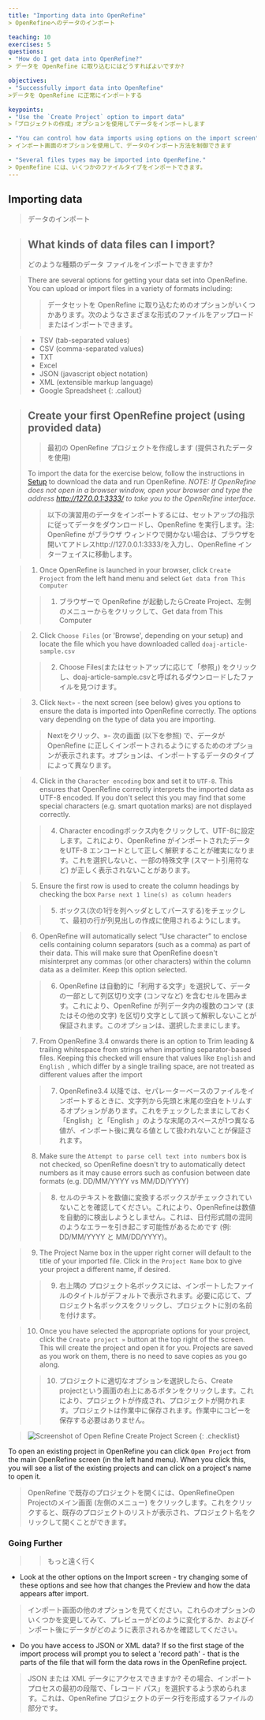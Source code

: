 ```yaml
---
title: "Importing data into OpenRefine"
> OpenRefineへのデータのインポート

teaching: 10
exercises: 5
questions:
- "How do I get data into OpenRefine?"
> データを OpenRefine に取り込むにはどうすればよいですか?

objectives:
- "Successfully import data into OpenRefine"
>データを OpenRefine に正常にインポートする

keypoints:
- "Use the `Create Project` option to import data"
>「プロジェクトの作成」オプションを使用してデータをインポートします

- "You can control how data imports using options on the import screen"
> インポート画面のオプションを使用して、データのインポート方法を制御できます

- "Several files types may be imported into OpenRefine."
> OpenRefine には、いくつかのファイルタイプをインポートできます。
---
```


## Importing data
> データのインポート

>## What kinds of data files can I import?
> どのような種類のデータ ファイルをインポートできますか?

>There are several options for getting your data set into OpenRefine. You can upload or import files in a variety of formats including:
>>データセットを OpenRefine に取り込むためのオプションがいくつかあります。次のようなさまざまな形式のファイルをアップロードまたはインポートできます。

>* TSV (tab-separated values)
>* CSV (comma-separated values)
>* TXT
>* Excel
>* JSON (javascript object notation)
>* XML (extensible markup language)
>* Google Spreadsheet
{: .callout}

>## Create your first OpenRefine project (using provided data)
>> 最初の OpenRefine プロジェクトを作成します (提供されたデータを使用)
>
> To import the data for the exercise below, follow the instructions in [Setup](https://librarycarpentry.github.io/lc-open-refine/setup.html) to download the data and run OpenRefine. *NOTE: If OpenRefine does not open in a browser window, open your browser and type the address <http://127.0.0.1:3333/> to take you to the OpenRefine interface.*
>> 以下の演習用のデータをインポートするには、セットアップの指示に従ってデータをダウンロードし、OpenRefine を実行します。注: OpenRefine がブラウザ ウィンドウで開かない場合は、ブラウザを開いてアドレスhttp://127.0.0.1:3333/を入力し、OpenRefine インターフェイスに移動します。

>
>1. Once OpenRefine is launched in your browser, click `Create Project` from the left hand menu and select `Get data from This Computer`
>> 1. ブラウザーで OpenRefine が起動したらCreate Project、左側のメニューからをクリックして、Get data from This Computer

>2. Click `Choose Files` (or 'Browse', depending on your setup) and locate the file which you have downloaded called `doaj-article-sample.csv`
>> 2. Choose Files(またはセットアップに応じて「参照」) をクリックし、doaj-article-sample.csvと呼ばれるダウンロードしたファイルを見つけます。

>3. Click `Next»` - the next screen (see below) gives you options to ensure the data is imported into OpenRefine correctly. The options vary depending on the type of data you are importing.
>> Nextをクリック、»- 次の画面 (以下を参照) で、データが OpenRefine に正しくインポートされるようにするためのオプションが表示されます。オプションは、インポートするデータのタイプによって異なります。

>4. Click in the `Character encoding` box and set it to `UTF-8`. This ensures that OpenRefine correctly interprets the imported data as UTF-8 encoded. If you don't select this you may find that some special characters (e.g. smart quotation marks) are not displayed correctly.
>> 4. Character encodingボックス内をクリックして、UTF-8に設定します。これにより、OpenRefine がインポートされたデータをUTF-8 エンコードとして正しく解釈することが確実になります。これを選択しないと、一部の特殊文字 (スマート引用符など) が正しく表示されないことがあります。

>5. Ensure the first row is used to create the column headings by checking the box `Parse next 1 line(s) as column headers`
>> 5. ボックス(次の1行を列ヘッダとしてパースする)をチェックして、最初の行が列見出しの作成に使用されるようにします。

>6. OpenRefine will automatically select “Use character” to enclose cells containing column separators (such as a comma) as part of their data. This will make sure that OpenRefine doesn't misinterpret any commas (or other characters) within the column data as a delimiter. Keep this option selected.
>> 6. OpenRefine は自動的に「利用する文字」を選択して、データの一部として列区切り文字 (コンマなど) を含むセルを囲みます。これにより、OpenRefine が列データ内の複数のコンマ (またはその他の文字) を区切り文字として誤って解釈しないことが保証されます。このオプションは、選択したままにします。

>7. From OpenRefine 3.4 onwards there is an option to Trim leading & trailing whitespace from strings when importing separator-based files. Keeping this checked will ensure that values like `English` and `English `, which differ by a single trailing space, are not treated as different values after the import
>> 7. OpenRefine3.4 以降では、セパレーターベースのファイルをインポートするときに、文字列から先頭と末尾の空白をトリムするオプションがあります。これをチェックしたままにしておく「English」と「English 」のような末尾のスペースが1つ異なる値が、インポート後に異なる値として扱われないことが保証されます。
>8. Make sure the `Attempt to parse cell text into numbers` box is not checked, so OpenRefine doesn't try to automatically detect numbers as it may cause errors such as confusion between date formats (e.g. DD/MM/YYYY vs MM/DD/YYYY)
>> 8. セルのテキストを数値に変換するボックスがチェックされていないことを確認してください。これにより、OpenRefineは数値を自動的に検出しようとしません。これは、日付形式間の混同のようなエラーを引き起こす可能性があるためです (例: DD/MM/YYYY と MM/DD/YYYY)。

>9. The Project Name box in the upper right corner will default to the title of your imported file. Click in the `Project Name` box to give your project a different name, if desired.
>> 9. 右上隅の プロジェクト名ボックスには、インポートしたファイルのタイトルがデフォルトで表示されます。必要に応じて、プロジェクト名ボックスをクリックし、プロジェクトに別の名前を付けます。

>10. Once you have selected the appropriate options for your project, click the `Create project »` button at the top right of the screen. This will create the project and open it for you. Projects are saved as you work on them, there is no need to save copies as you go along.
>> 10. プロジェクトに適切なオプションを選択したら、Create projectという画面の右上にあるボタンをクリックします。これにより、プロジェクトが作成され、プロジェクトが開かれます。プロジェクトは作業中に保存されます。作業中にコピーを保存する必要はありません。

>   
> ![Screenshot of Open Refine Create Project Screen](../assets/img/openrefine_ui.png)
{: .checklist}

To open an existing project in OpenRefine you can click `Open Project` from the main OpenRefine screen (in the left hand menu). When you click this, you will see a list of the existing projects and can click on a project's name to open it.
> OpenRefine で既存のプロジェクトを開くには、OpenRefineOpen Projectのメイン画面 (左側のメニュー) をクリックします。これをクリックすると、既存のプロジェクトのリストが表示され、プロジェクト名をクリックして開くことができます。

### Going Further
>> もっと遠く行く

* Look at the other options on the Import screen - try changing some of these options and see how that changes the Preview and how the data appears after import.
> インポート画面の他のオプションを見てください。これらのオプションのいくつかを変更してみて、プレビューがどのように変化するか、およびインポート後にデータがどのように表示されるかを確認してください。

* Do you have access to JSON or XML data? If so the first stage of the import process will prompt you to select a 'record path' - that is the parts of the file that will form the data rows in the OpenRefine project.
> JSON または XML データにアクセスできますか? その場合、インポート プロセスの最初の段階で、「レコード パス」を選択するよう求められます。これは、OpenRefine プロジェクトのデータ行を形成するファイルの部分です。

